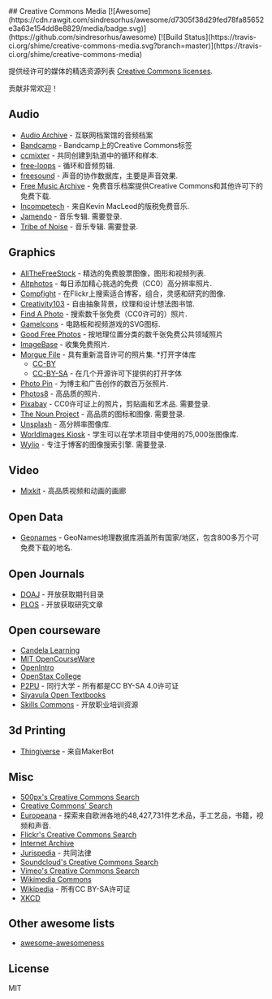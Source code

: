 <div class="github-widget" data-repo="shime/creative-commons-media"></div>
## Creative Commons Media [![Awesome](https://cdn.rawgit.com/sindresorhus/awesome/d7305f38d29fed78fa85652e3a63e154dd8e8829/media/badge.svg)](https://github.com/sindresorhus/awesome) [![Build Status](https://travis-ci.org/shime/creative-commons-media.svg?branch=master)](https://travis-ci.org/shime/creative-commons-media)

提供经许可的媒体的精选资源列表 [Creative Commons licenses](https://creativecommons.org/licenses/).

贡献非常欢迎！

## Audio
* [Audio Archive](https://archive.org/details/audio) - 互联网档案馆的音频档案
* [Bandcamp](https://bandcamp.com/tag/creative-commons) -  Bandcamp上的Creative Commons标签
* [ccmixter](http://ccmixter.org/) - 共同创建到轨道中的循环和样本.
* [free-loops](http://free-loops.com/) - 循环和音频剪辑.
* [freesound](http://www.freesound.org/) - 声音的协作数据库，主要是声音效果.
* [Free Music Archive](https://www.freemusicarchive.org/) - 免费音乐档案提供Creative Commons和其他许可下的免费下载.
* [Incompetech](http://incompetech.com/music/) - 来自Kevin MacLeod的版税免费音乐.
* [Jamendo](http://jamendo.com)   - 音乐专辑.  需要登录.
* [Tribe of Noise](http://www.tribeofnoise.com/)   - 音乐专辑.  需要登录.

## Graphics

* [AllTheFreeStock](http://allthefreestock.com/) - 精选的免费股票图像，图形和视频列表.
* [Altphotos](https://altphotos.com) - 每日添加精心挑选的免费（CC0）高分辨率照片.
* [Compfight](http://www.compfight.com/) - 在Flickr上搜索适合博客，组合，灵感和研究的图像.
* [Creativity103](http://creativity103.com/) - 自由抽象背景，纹理和设计想法图书馆.
* [Find A Photo](http://finda.photo/) - 搜索数千张免费（CC0许可的）照片.
* [GameIcons](http://game-icons.net/) - 电路板和视频游戏的SVG图标.
* [Good Free Photos](https://www.goodfreephotos.com) - 按地理位置分类的数千张免费公共领域照片
* [ImageBase](http://imagebase.net/) - 收集免费照片.
* [Morgue File](http://www.morguefile.com/archive/) - 具有重新混音许可的照片集.
*打开字体库 
  + [CC-BY](https://fontlibrary.org/en/search?license=CC-BY) 
  + [CC-BY-SA](https://fontlibrary.org/en/search?license=CC-BY-SA) - 在几个开源许可下提供的打开字体
* [Photo Pin](http://photopin.com/) - 为博主和广告创作的数百万张照片.
* [Photos8](http://photos8.com/) - 高品质的照片.
* [Pixabay](https://pixabay.com/)   -  CC0许可证上的照片，剪贴画和艺术品.  需要登录.
* [The Noun Project](http://thenounproject.com/)   - 高品质的图标和图像.  需要登录.
* [Unsplash](https://unsplash.com/) - 高分辨率图像库.
* [WorldImages Kiosk](http://worldimages.sjsu.edu/) - 学生可以在学术项目中使用的75,000张图像库.
* [Wylio](http://wylio.com/)   - 专注于博客的图像搜索引擎.  需要登录.

## Video

* [Mixkit](https://mixkit.co/) - 高品质视频和动画的画廊

## Open Data

* [Geonames](http://www.geonames.org/) -  GeoNames地理数据库涵盖所有国家/地区，包含800多万个可免费下载的地名.

## Open Journals

* [DOAJ](https://doaj.org/) - 开放获取期刊目录
* [PLOS](https://www.plos.org/) - 开放获取研究文章

## Open courseware

* [Candela Learning](https://courses.candelalearning.com/catalog/lumen)
* [MIT OpenCourseWare](http://ocw.mit.edu)
* [OpenIntro](https://www.openintro.org/)
* [OpenStax College](https://www.openstaxcollege.org/)
* [P2PU](https://www.p2pu.org/en/) - 同行大学 - 所有都是CC BY-SA 4.0许可证
* [Siyavula Open Textbooks](http://www.siyavula.com/work-oer.html#BOOKS)
* [Skills Commons](https://www.skillscommons.org/) - 开放职业培训资源

## 3d Printing

* [Thingiverse](https://www.thingiverse.com/) - 来自MakerBot

## Misc

* [500px's Creative Commons Search](http://500px.com/creativecommons)
* [Creative Commons' Search](http://search.creativecommons.org/)
* [Europeana](http://www.europeana.eu/portal/) - 探索来自欧洲各地的48,427,731件艺术品，手工艺品，书籍，视频和声音. 
* [Flickr's Creative Commons Search](https://www.flickr.com/creativecommons/)
* [Internet Archive](https://archive.org) 
* [Jurispedia](http://jurispedia.org) - 共同法律
* [Soundcloud's Creative Commons Search](https://soundcloud.com/search/sounds?filter.license=to_share)
* [Vimeo's Creative Commons Search](http://vimeo.com/creativecommons)
* [Wikimedia Commons](http://commons.wikimedia.org/)
* [Wikipedia](https://wikipedia.org) - 所有CC BY-SA许可证
* [XKCD](https://xkcd.com/)

## Other awesome lists

* [awesome-awesomeness](https://github.com/bayandin/awesome-awesomeness)

## License

MIT
